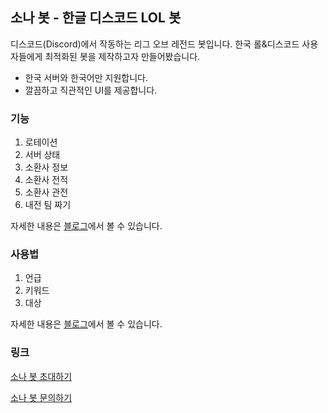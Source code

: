 ## 소나 봇 - 한글 디스코드 LOL 봇

디스코드(Discord)에서 작동하는 리그 오브 레전드 봇입니다.
한국 롤&디스코드 사용자들에게 최적화된 봇을 제작하고자 만들어봤습니다.

- 한국 서버와 한국어만 지원합니다.
- 깔끔하고 직관적인 UI를 제공합니다.

### 기능

1. 로테이션
2. 서버 상태
3. 소환사 정보
4. 소환사 전적
5. 소환사 관전
6. 내전 팀 짜기

자세한 내용은 [블로그](https://blog.naver.com/golddesk_312/221717091315)에서 볼 수 있습니다.

### 사용법

1. 언급
2. 키워드
3. 대상

자세한 내용은 [블로그](https://blog.naver.com/golddesk_312/221717091315)에서 볼 수 있습니다.

### 링크

[소나 봇 초대하기](https://discordapp.com/oauth2/authorize?client_id=416089394554994699&scope=bot&permissions=37013568)

[소나 봇 문의하기](https://discord.gg/kenAfYF)
